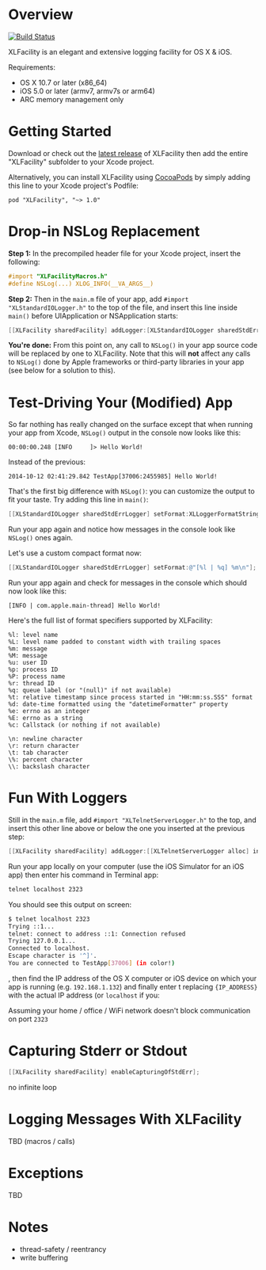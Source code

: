 Overview
========

[![Build Status](https://travis-ci.org/swisspol/XLFacility.svg?branch=master)](https://travis-ci.org/swisspol/XLFacility)

XLFacility is an elegant and extensive logging facility for OS X & iOS.

Requirements:
* OS X 10.7 or later (x86_64)
* iOS 5.0 or later (armv7, armv7s or arm64)
* ARC memory management only

Getting Started
===============

Download or check out the [latest release](https://github.com/swisspol/XLFacility/releases) of XLFacility then add the entire "XLFacility" subfolder to your Xcode project.

Alternatively, you can install XLFacility using [CocoaPods](http://cocoapods.org/) by simply adding this line to your Xcode project's Podfile:
```
pod "XLFacility", "~> 1.0"
```

Drop-in NSLog Replacement
=========================

**Step 1:** In the precompiled header file for your Xcode project, insert the following:
```objectivec
#import "XLFacilityMacros.h"
#define NSLog(...) XLOG_INFO(__VA_ARGS__)
```

**Step 2:** Then in the `main.m` file of your app, add `#import "XLStandardIOLogger.h"` to the top of the file, and insert this line inside `main()` before UIApplication or NSApplication starts:
```objectivec
[[XLFacility sharedFacility] addLogger:[XLStandardIOLogger sharedStdErrLogger]];
```

**You're done:** From this point on, any call to `NSLog()` in your app source code will be replaced by one to XLFacility. Note that this will **not** affect any calls to `NSLog()` done by Apple frameworks or third-party libraries in your app (see below for a solution to this).

Test-Driving Your (Modified) App
================================

So far nothing has really changed on the surface except that when running your app from Xcode, `NSLog()` output in the console now looks like this:
```
00:00:00.248 [INFO     ]> Hello World!
```
Instead of the previous:
```
2014-10-12 02:41:29.842 TestApp[37006:2455985] Hello World!
```

That's the first big difference with `NSLog()`: you can customize the output to fit your taste. Try adding this line in `main()`:
```objectivec
[[XLStandardIOLogger sharedStdErrLogger] setFormat:XLLoggerFormatString_NSLog];
```
Run your app again and notice how messages in the console look like `NSLog()` ones again.

Let's use a custom compact format now:
```objectivec
[[XLStandardIOLogger sharedStdErrLogger] setFormat:@"[%l | %q] %m\n"];
```
Run your app again and check for messages in the console which should now look like this:
```
[INFO | com.apple.main-thread] Hello World!
```

Here's the full list of format specifiers supported by XLFacility:
```
%l: level name
%L: level name padded to constant width with trailing spaces
%m: message
%M: message
%u: user ID
%p: process ID
%P: process name
%r: thread ID
%q: queue label (or "(null)" if not available)
%t: relative timestamp since process started in "HH:mm:ss.SSS" format
%d: date-time formatted using the "datetimeFormatter" property
%e: errno as an integer
%E: errno as a string
%c: Callstack (or nothing if not available)

\n: newline character
\r: return character
\t: tab character
\%: percent character
\\: backslash character
```

Fun With Loggers
================

Still in the `main.m` file, add `#import "XLTelnetServerLogger.h"` to the top, and insert this other line above or below the one you inserted at the previous step:
```objectivec
[[XLFacility sharedFacility] addLogger:[[XLTelnetServerLogger alloc] init]];
```

Run your app locally on your computer (use the iOS Simulator for an iOS app) then enter his command in Terminal app:
```sh
telnet localhost 2323
```
You should see this output on screen:
```sh
$ telnet localhost 2323
Trying ::1...
telnet: connect to address ::1: Connection refused
Trying 127.0.0.1...
Connected to localhost.
Escape character is '^]'.
You are connected to TestApp[37006] (in color!)

```


, then find the IP address of the OS X computer or iOS device on which your app is running (e.g. `192.168.1.132`) and finally enter t replacing `{IP_ADDRESS}` with the actual IP address (or `localhost` if you:

Assuming your home / office / WiFi network doesn't block communication on port `2323`


Capturing Stderr or Stdout
==========================

```objectivec
[[XLFacility sharedFacility] enableCapturingOfStdErr];
```

no infinite loop

Logging Messages With XLFacility
================================

TBD (macros / calls)

Exceptions
==========

TBD

Notes
=====
* thread-safety / reentrancy
* write buffering

